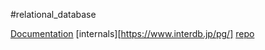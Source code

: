 #relational_database

[Documentation](https://www.postgresql.org/docs/) 
[internals][https://www.interdb.jp/pg/]
[repo](https://github.com/postgres/postgres)

